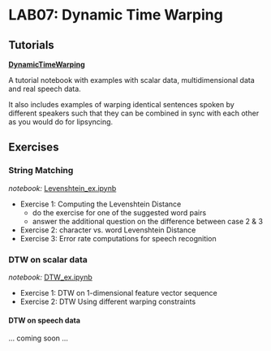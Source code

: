 # LAB07:  Dynamic Time Warping

## Tutorials

**[DynamicTimeWarping](https://compi1234.github.io/spchlab/Tutorials/DynamicTimeWarping.html)** 

A tutorial notebook with examples with scalar data, multidimensional data and real speech data.

It also includes examples of warping identical sentences spoken by different speakers such that they can be combined in sync with each other as you would do for lipsyncing.



## Exercises

### String Matching

*notebook:* [Levenshtein_ex.ipynb](Levenshtein_ex.ipynb)

- Exercise 1: Computing the Levenshtein Distance
    + do the exercise for one of the suggested word pairs
    + answer the additional question on the difference between case 2 & 3
- Exercise 2: character vs. word Levenshtein Distance
- Exercise 3: Error rate computations for speech recognition


### DTW on scalar data

*notebook:* [DTW_ex.ipynb](DTW_ex.ipynb)

- Exercise 1: DTW on 1-dimensional feature vector sequence
- Exercise 2: DTW Using different warping constraints


#### DTW on speech data

... coming soon ...


